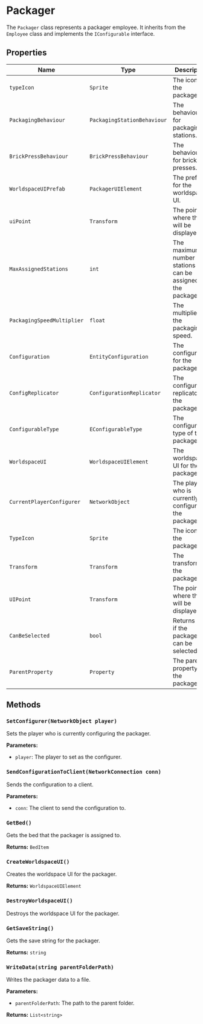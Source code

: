 # Packager

The `Packager` class represents a packager employee. It inherits from the `Employee` class and implements the `IConfigurable` interface.

## Properties

| Name | Type | Description |
| --- | --- | --- |
| `typeIcon` | `Sprite` | The icon for the packager. |
| `PackagingBehaviour` | `PackagingStationBehaviour` | The behaviour for packaging stations. |
| `BrickPressBehaviour` | `BrickPressBehaviour` | The behaviour for brick presses. |
| `WorldspaceUIPrefab` | `PackagerUIElement` | The prefab for the worldspace UI. |
| `uiPoint` | `Transform` | The point where the UI will be displayed. |
| `MaxAssignedStations` | `int` | The maximum number of stations that can be assigned to the packager. |
| `PackagingSpeedMultiplier` | `float` | The multiplier for the packaging speed. |
| `Configuration` | `EntityConfiguration` | The configuration for the packager. |
| `ConfigReplicator` | `ConfigurationReplicator` | The configuration replicator for the packager. |
| `ConfigurableType` | `EConfigurableType` | The configurable type of the packager. |
| `WorldspaceUI` | `WorldspaceUIElement` | The worldspace UI for the packager. |
| `CurrentPlayerConfigurer` | `NetworkObject` | The player who is currently configuring the packager. |
| `TypeIcon` | `Sprite` | The icon for the packager. |
| `Transform` | `Transform` | The transform of the packager. |
| `UIPoint` | `Transform` | The point where the UI will be displayed. |
| `CanBeSelected` | `bool` | Returns `true` if the packager can be selected. |
| `ParentProperty` | `Property` | The parent property of the packager. |

## Methods

### `SetConfigurer(NetworkObject player)`

Sets the player who is currently configuring the packager.

**Parameters:**

* `player`: The player to set as the configurer.

### `SendConfigurationToClient(NetworkConnection conn)`

Sends the configuration to a client.

**Parameters:**

* `conn`: The client to send the configuration to.

### `GetBed()`

Gets the bed that the packager is assigned to.

**Returns:** `BedItem`

### `CreateWorldspaceUI()`

Creates the worldspace UI for the packager.

**Returns:** `WorldspaceUIElement`

### `DestroyWorldspaceUI()`

Destroys the worldspace UI for the packager.

### `GetSaveString()`

Gets the save string for the packager.

**Returns:** `string`

### `WriteData(string parentFolderPath)`

Writes the packager data to a file.

**Parameters:**

* `parentFolderPath`: The path to the parent folder.

**Returns:** `List<string>`
